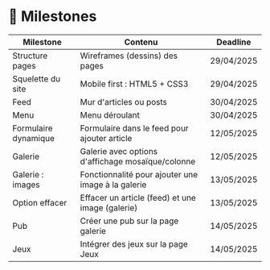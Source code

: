 # 📅 Milestones 

| Milestone              | Contenu                                            | Deadline      |
|------------------------|----------------------------------------------------|---------------|
| Structure pages        | Wireframes (dessins) des pages                     | 29/04/2025    |
| Squelette du site      | Mobile first : HTML5 + CSS3                        | 29/04/2025    |
| Feed                   | Mur d'articles ou posts                            | 30/04/2025    |
| Menu                   | Menu déroulant                                     | 30/04/2025    |
| Formulaire dynamique   | Formulaire dans le feed pour ajouter article       | 12/05/2025    |
| Galerie                | Galerie avec options d'affichage mosaïque/colonne  | 12/05/2025    |
| Galerie : images       | Fonctionnalité pour ajouter une image à la galerie | 13/05/2025    |
| Option effacer         | Effacer un article (feed) et une image (galerie)   | 13/05/2025    |
| Pub                    | Créer une pub sur la page galerie                  | 14/05/2025    |
| Jeux                   | Intégrer des jeux sur la page Jeux                 | 14/05/2025    |

